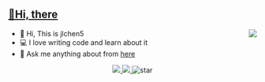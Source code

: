 ## [👋Hi, there](https://github.com/jlchen5)


<img align="right" src="https://github-readme-stats.vercel.app/api?username=jlchen5&show_icons=true&theme=dark&bg_color=000&title_color=fff&text_color=fff">

- 🧑 Hi, This is jlchen5
- 💻 I love writing code and learn about it
- 💬 Ask me anything about from [here](https://github.com/jlchen5/jlchen5/issues)

 
  
<div align="center">
  <a href="https://github.com/jlchen5">
    <img src="https://img.shields.io/badge/-Github-000?style=flat&logo=Github&logoColor=white">
  </a>
  <a href="mailto:1314charlie@gmail.com">
    <img src="https://img.shields.io/badge/-Gmail-c14438?style=flat&logo=Gmail&logoColor=white"">
  </a>
    <img src="https://komarev.com/ghpvc/?username=jlchen5" alt="star">

 

 
 

 
 

